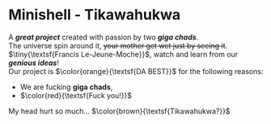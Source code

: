 # Minishell - Tikawahukwa

A ***great project*** created with passion by two ***giga chads***.  
The universe spin around it, ~~your mother get wet just by seeing it~~.  
$\tiny{\textsf{Francis Le-Jeune-Moche}}$, watch and learn from our ***genious ideas***!  
Our project is $\color{orange}{\textsf{DA BEST}}$ for the following reasons:  
- We are fucking **giga chads**,
- $\color{red}{\textsf{Fuck you!}}$

My head hurt so much... $\color{brown}{\textsf{Tikawahukwa?}}$
